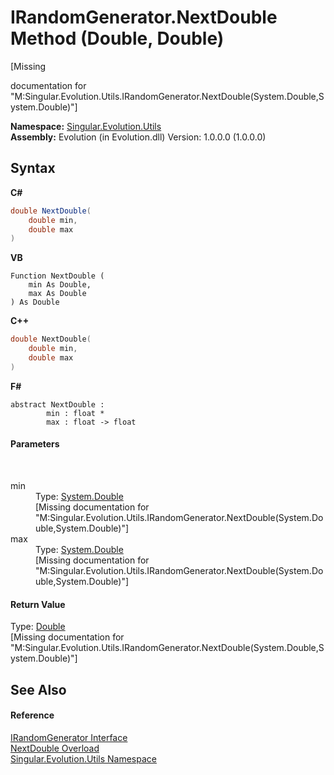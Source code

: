 # IRandomGenerator.NextDouble Method (Double, Double)
 

\[Missing <summary> documentation for "M:Singular.Evolution.Utils.IRandomGenerator.NextDouble(System.Double,System.Double)"\]

**Namespace:**&nbsp;<a href="bb7b030e-87d6-8095-f2c6-b0b821b0d323">Singular.Evolution.Utils</a><br />**Assembly:**&nbsp;Evolution (in Evolution.dll) Version: 1.0.0.0 (1.0.0.0)

## Syntax

**C#**<br />
``` C#
double NextDouble(
	double min,
	double max
)
```

**VB**<br />
``` VB
Function NextDouble ( 
	min As Double,
	max As Double
) As Double
```

**C++**<br />
``` C++
double NextDouble(
	double min, 
	double max
)
```

**F#**<br />
``` F#
abstract NextDouble : 
        min : float * 
        max : float -> float 

```


#### Parameters
&nbsp;<dl><dt>min</dt><dd>Type: <a href="http://msdn2.microsoft.com/en-us/library/643eft0t" target="_blank">System.Double</a><br />\[Missing <param name="min"/> documentation for "M:Singular.Evolution.Utils.IRandomGenerator.NextDouble(System.Double,System.Double)"\]</dd><dt>max</dt><dd>Type: <a href="http://msdn2.microsoft.com/en-us/library/643eft0t" target="_blank">System.Double</a><br />\[Missing <param name="max"/> documentation for "M:Singular.Evolution.Utils.IRandomGenerator.NextDouble(System.Double,System.Double)"\]</dd></dl>

#### Return Value
Type: <a href="http://msdn2.microsoft.com/en-us/library/643eft0t" target="_blank">Double</a><br />\[Missing <returns> documentation for "M:Singular.Evolution.Utils.IRandomGenerator.NextDouble(System.Double,System.Double)"\]

## See Also


#### Reference
<a href="1a505df9-17bd-2b3c-3904-6599504965ae">IRandomGenerator Interface</a><br /><a href="ea3c3564-534c-a7af-4696-a9eebba9db1a">NextDouble Overload</a><br /><a href="bb7b030e-87d6-8095-f2c6-b0b821b0d323">Singular.Evolution.Utils Namespace</a><br />